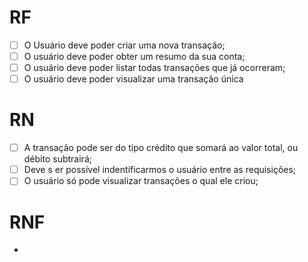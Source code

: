 # RF

- [ ] O Usuário deve poder criar uma nova transação;
- [ ] O usuário deve poder obter um resumo da sua conta;
- [ ] O usuário deve poder listar todas transações que já ocorreram;
- [ ] O usuário deve poder visualizar uma transação única

# RN

- [ ] A transação pode ser do tipo crédito que somará ao valor total, ou débito subtrairá;
- [ ] Deve s er possível indentificarmos o usuário entre as requisições;
- [ ] O usuário só pode visualizar transações o qual ele criou;

# RNF

-

